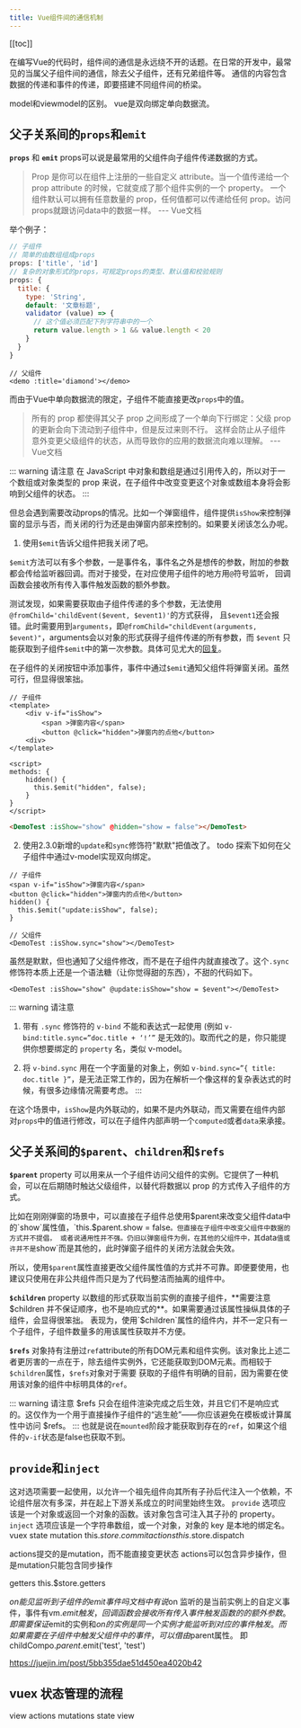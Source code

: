 ```yaml
---
title: Vue组件间的通信机制
---
```

[[toc]]

在编写Vue的代码时，组件间的通信是永远绕不开的话题。在日常的开发中，最常见的当属父子组件间的通信，除去父子组件，还有兄弟组件等。
通信的内容包含数据的传递和事件的传递，即要搭建不同组件间的桥梁。

model和viewmodel的区别。
vue是双向绑定单向数据流。

## 父子关系间的`props`和`emit`
**`props`** 和 **`emit`**
props可以说是最常用的父组件向子组件传递数据的方式。
> Prop 是你可以在组件上注册的一些自定义 attribute。当一个值传递给一个 prop attribute 的时候，它就变成了那个组件实例的一个 property。
一个组件默认可以拥有任意数量的 prop，任何值都可以传递给任何 prop。访问props就跟访问data中的数据一样。 --- Vue文档

举个例子：
```javascript
// 子组件
// 简单的由数组组成props
props: ['title', 'id']
// 复杂的对象形式的props，可规定props的类型、默认值和校验规则
props: {
  title: {
    type: 'String',
    default: '文章标题',
    validator (value) => {
      // 这个值必须匹配下列字符串中的一个
      return value.length > 1 && value.length < 20
    }
  }
}
```
```vue
// 父组件
<demo :title='diamond'></demo>
```

而由于Vue中单向数据流的限定，子组件不能直接更改`props`中的值。
> 所有的 prop 都使得其父子 prop 之间形成了一个单向下行绑定：父级 prop 的更新会向下流动到子组件中，但是反过来则不行。
这样会防止从子组件意外变更父级组件的状态，从而导致你的应用的数据流向难以理解。 --- Vue文档

::: warning 请注意
在 JavaScript 中对象和数组是通过引用传入的，所以对于一个数组或对象类型的 prop 来说，在子组件中改变变更这个对象或数组本身将会影响到父组件的状态。
:::

但总会遇到需要改动props的情况。比如一个弹窗组件，组件提供`isShow`来控制弹窗的显示与否，而关闭的行为还是由弹窗内部来控制的。如果要关闭该怎么办呢。
1. 使用`$emit`告诉父组件把我关闭了吧。

`$emit`方法可以有多个参数，一是事件名，事件名之外是想传的参数，附加的参数都会传给监听器回调。而对于接受，在对应使用子组件的地方用`@`符号监听，
回调函数会接收所有传入事件触发函数的额外参数。

测试发现，如果需要获取由子组件传递的多个参数，无法使用`@fromChild='childEvent($event, $event1)'`的方式获得，
且`$event1`还会报错。此时需要用到`arguments`，即`@fromChild="childEvent(arguments, $event)"`，arguments会以对象的形式获得子组件传递的所有参数，而 `$event`
只能获取到子组件`$emit`中的第一次参数。具体可见尤大的[回复](https://github.com/vuejs/vue/issues/5735)。

在子组件的关闭按钮中添加事件，事件中通过`$emit`通知父组件将弹窗关闭。虽然可行，但显得很笨拙。
```vue {5}
// 子组件
<template>
    <div v-if="isShow">
        <span >弹窗内容</span>
        <button @click="hidden">弹窗内的点他</button>
    <div>
</template>

<script>
methods: {
    hidden() {
      this.$emit("hidden", false);
    }
}
</script>
```

```html
<DemoTest :isShow="show" @hidden="show = false"></DemoTest>
```

2. 使用2.3.0新增的`update`和`sync`修饰符"默默"把值改了。
todo 探索下如何在父子组件中通过v-model实现双向绑定。 
```vue
// 子组件
<span v-if="isShow">弹窗内容</span>
<button @click="hidden">弹窗内的点他</button>
hidden() {
  this.$emit("update:isShow", false);
}
```
```vue
// 父组件
<DemoTest :isShow.sync="show"></DemoTest>
```
虽然是默默，但也通知了父组件修改，而不是在子组件内就直接改了。这个`.sync`修饰符本质上还是一个语法糖（让你觉得甜的东西），不甜的代码如下。
```vue
<DemoTest :isShow="show" @update:isShow="show = $event"></DemoTest>
```

::: warning 请注意
1. 带有 `.sync` 修饰符的 `v-bind` 不能和表达式一起使用 (例如 `v-bind:title.sync=”doc.title + ‘!’”` 是无效的)。取而代之的是，你只能提供你想要绑定的 `property` 名，类似 v-model。

2. 将 `v-bind.sync` 用在一个字面量的对象上，例如 `v-bind.sync=”{ title: doc.title }”`，是无法正常工作的，因为在解析一个像这样的复杂表达式的时候，有很多边缘情况需要考虑。
:::

在这个场景中，`isShow`是内外联动的，如果不是内外联动，而又需要在组件内部对`props`中的值进行修改，可以在子组件内部声明一个`computed`或者`data`来承接。

## 父子关系间的`$parent`、`children`和`$refs`

**`$parent`** property 可以用来从一个子组件访问父组件的实例。它提供了一种机会，可以在后期随时触达父级组件，以替代将数据以 prop 的方式传入子组件的方式。

比如在刚刚弹窗的场景中，可以直接在子组件总使用$parent来改变父组件data中的`show`属性值，`this.$parent.show = false`。但直接在子组件中改变父组件中数据的方式并不提倡，
或者说通用性并不强。仍旧以弹窗组件为例，在其他的父组件中，其`data`值或许并不是`show`而是其他的，此时弹窗子组件的关闭方法就会失效。

所以，使用`$parent`属性直接更改父组件属性值的方式并不可靠。即便要使用，也建议只使用在非公共组件而只是为了代码整洁而抽离的组件中。

**`$children`** property 以数组的形式获取当前实例的直接子组件，**需要注意$children 并不保证顺序，也不是响应式的**。如果需要通过该属性操纵具体的子组件，会显得很笨拙。
表现为，使用`$children`属性的组件内，并不一定只有一个子组件，子组件数量多的用该属性获取并不方便。

**`$refs`** 对象持有注册过`ref`attribute的所有DOM元素和组件实例。该对象比上述二者更厉害的一点在于，除去组件实例外，它还能获取到DOM元素。而相较于`$children`属性，`$refs`对象对于需要
获取的子组件有明确的目前，因为需要在使用该对象的组件中标明具体的`ref`。

::: warning 请注意
$refs 只会在组件渲染完成之后生效，并且它们不是响应式的。这仅作为一个用于直接操作子组件的“逃生舱”——你应该避免在模板或计算属性中访问 $refs。
:::
也就是说在`mounted`阶段才能获取到存在的`ref`，如果这个组件的`v-if`状态是false也获取不到。

## `provide`和`inject`
这对选项需要一起使用，以允许一个祖先组件向其所有子孙后代注入一个依赖，不论组件层次有多深，并在起上下游关系成立的时间里始终生效。
`provide` 选项应该是一个对象或返回一个对象的函数。该对象包含可注入其子孙的 property。
`inject` 选项应该是一个字符串数组，或一个对象，对象的 key 是本地的绑定名。
vuex
state
mutation  this.$store.commit
actions   this.$store.dispatch

actions提交的是mutation，而不能直接变更状态
actions可以包含异步操作，但是mutation只能包含同步操作

getters     this.$store.getters
	
$on 能见监听到子组件的emit事件吗
文档中有说$on 监听的是当前实例上的自定义事件，事件有vm.$emit触发，回调函数会接收所有传入事件触发函数的的额外参数。
即需要保证$emit的实例和$on的实例是同一个实例才能监听到对应的事件触发。而如果需要在子组件中触发父组件中的事件，可以借由$parent属性。
即 childCompo.$parent.$emit('test', 'test')

https://juejin.im/post/5bb355dae51d450ea4020b42
## vuex 状态管理的流程
view actions mutations state view 
